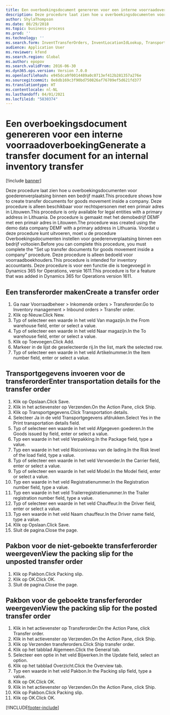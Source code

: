 ```yaml
---
title: Een overboekingsdocument genereren voor een interne voorraadoverboeking
description: Deze procedure laat zien hoe u overboekingsdocumenten voor goederenverplaatsing binnen een bedrijf maakt.
author: ShylaThompson
ms.date: 08/29/2018
ms.topic: business-process
ms.prod: ''
ms.technology: ''
ms.search.form: InventTransferOrders, InventLocationIdLookup, TransportationDocument, HcmWorkerLookUp, SrsReportViewerForm, InventTransferParmShip
audience: Application User
ms.reviewer: kfend
ms.search.region: Global
ms.author: epopov
ms.search.validFrom: 2016-06-30
ms.dyn365.ops.version: Version 7.0.0
ms.openlocfilehash: e945dca9f0014489a0c0713ef412b281357a276e
ms.sourcegitcommit: 0e8db169c3f90bd750826af76709ef5d621fd377
ms.translationtype: HT
ms.contentlocale: nl-NL
ms.lasthandoff: 04/01/2021
ms.locfileid: "5830374"
---
```

# <a name="generate-a-transfer-document-for-an-internal-inventory-transfer"></a><span data-ttu-id="e2fb7-103">Een overboekingsdocument genereren voor een interne voorraadoverboeking</span><span class="sxs-lookup"><span data-stu-id="e2fb7-103">Generate a transfer document for an internal inventory transfer</span></span>

[!include [banner](../../includes/banner.md)]

<span data-ttu-id="e2fb7-104">Deze procedure laat zien hoe u overboekingsdocumenten voor goederenverplaatsing binnen een bedrijf maakt.</span><span class="sxs-lookup"><span data-stu-id="e2fb7-104">This procedure shows how to create transfer documents for goods movement inside a company.</span></span> <span data-ttu-id="e2fb7-105">Deze procedure is alleen beschikbaar voor rechtspersonen met een primair adres in Litouwen.</span><span class="sxs-lookup"><span data-stu-id="e2fb7-105">This procedure is only available for legal entities with a primary address in Lithuania.</span></span> <span data-ttu-id="e2fb7-106">De procedure is gemaakt met het demobedrijf DEMF met een primair adres in Litouwen.</span><span class="sxs-lookup"><span data-stu-id="e2fb7-106">The procedure was created using the demo data company DEMF with a primary address in Lithuania.</span></span> <span data-ttu-id="e2fb7-107">Voordat u deze procedure kunt uitvoeren, moet u de procedure Overboekingsdocumenten instellen voor goederenverplaatsing binnen een bedrijf voltooien.</span><span class="sxs-lookup"><span data-stu-id="e2fb7-107">Before you can complete this procedure, you must complete the "Set up transfer documents for goods movement inside a company" procedure.</span></span> <span data-ttu-id="e2fb7-108">Deze procedure is alleen bedoeld voor voorraadboekhouders.</span><span class="sxs-lookup"><span data-stu-id="e2fb7-108">This procedure is intended for inventory accountants.</span></span> <span data-ttu-id="e2fb7-109">Deze procedure is voor een functie die is toegevoegd in Dynamics 365 for Operations, versie 1611.</span><span class="sxs-lookup"><span data-stu-id="e2fb7-109">This procedure is for a feature that was added in Dynamics 365 for Operations version 1611.</span></span>


## <a name="create-a-transfer-order"></a><span data-ttu-id="e2fb7-110">Een transferorder maken</span><span class="sxs-lookup"><span data-stu-id="e2fb7-110">Create a transfer order</span></span>
1. <span data-ttu-id="e2fb7-111">Ga naar Voorraadbeheer > Inkomende orders > Transferorder.</span><span class="sxs-lookup"><span data-stu-id="e2fb7-111">Go to Inventory management > Inbound orders > Transfer order.</span></span>
2. <span data-ttu-id="e2fb7-112">Klik op Nieuw.</span><span class="sxs-lookup"><span data-stu-id="e2fb7-112">Click New.</span></span>
3. <span data-ttu-id="e2fb7-113">Typ of selecteer een waarde in het veld Van magazijn.</span><span class="sxs-lookup"><span data-stu-id="e2fb7-113">In the From warehouse field, enter or select a value.</span></span>
4. <span data-ttu-id="e2fb7-114">Typ of selecteer een waarde in het veld Naar magazijn.</span><span class="sxs-lookup"><span data-stu-id="e2fb7-114">In the To warehouse field, enter or select a value.</span></span>
5. <span data-ttu-id="e2fb7-115">Klik op Toevoegen.</span><span class="sxs-lookup"><span data-stu-id="e2fb7-115">Click Add.</span></span>
6. <span data-ttu-id="e2fb7-116">Markeer in de lijst de geselecteerde rij.</span><span class="sxs-lookup"><span data-stu-id="e2fb7-116">In the list, mark the selected row.</span></span>
7. <span data-ttu-id="e2fb7-117">Typ of selecteer een waarde in het veld Artikelnummer.</span><span class="sxs-lookup"><span data-stu-id="e2fb7-117">In the Item number field, enter or select a value.</span></span>

## <a name="enter-transportation-details-for-the-transfer-order"></a><span data-ttu-id="e2fb7-118">Transportgegevens invoeren voor de transferorder</span><span class="sxs-lookup"><span data-stu-id="e2fb7-118">Enter transportation details for the transfer order</span></span>
1. <span data-ttu-id="e2fb7-119">Klik op Opslaan.</span><span class="sxs-lookup"><span data-stu-id="e2fb7-119">Click Save.</span></span>
2. <span data-ttu-id="e2fb7-120">Klik in het actievenster op Verzenden.</span><span class="sxs-lookup"><span data-stu-id="e2fb7-120">On the Action Pane, click Ship.</span></span>
3. <span data-ttu-id="e2fb7-121">Klik op Transportgegevens.</span><span class="sxs-lookup"><span data-stu-id="e2fb7-121">Click Transportation details.</span></span>
4. <span data-ttu-id="e2fb7-122">Selecteer Ja in de veld Transportgegevens afdrukken.</span><span class="sxs-lookup"><span data-stu-id="e2fb7-122">Select Yes in the Print transportation details field.</span></span>
5. <span data-ttu-id="e2fb7-123">Typ of selecteer een waarde in het veld Afgegeven goederen.</span><span class="sxs-lookup"><span data-stu-id="e2fb7-123">In the Goods issued by field, enter or select a value.</span></span>
6. <span data-ttu-id="e2fb7-124">Typ een waarde in het veld Verpakking.</span><span class="sxs-lookup"><span data-stu-id="e2fb7-124">In the Package field, type a value.</span></span>
7. <span data-ttu-id="e2fb7-125">Typ een waarde in het veld Risiconiveau van de lading.</span><span class="sxs-lookup"><span data-stu-id="e2fb7-125">In the Risk level of the load field, type a value.</span></span>
8. <span data-ttu-id="e2fb7-126">Typ of selecteer een waarde in het veld Vervoerder.</span><span class="sxs-lookup"><span data-stu-id="e2fb7-126">In the Carrier field, enter or select a value.</span></span>
9. <span data-ttu-id="e2fb7-127">Typ of selecteer een waarde in het veld Model.</span><span class="sxs-lookup"><span data-stu-id="e2fb7-127">In the Model field, enter or select a value.</span></span>
10. <span data-ttu-id="e2fb7-128">Typ een waarde in het veld Registratienummer.</span><span class="sxs-lookup"><span data-stu-id="e2fb7-128">In the Registration number field, type a value.</span></span>
11. <span data-ttu-id="e2fb7-129">Typ een waarde in het veld Trailerregistratienummer.</span><span class="sxs-lookup"><span data-stu-id="e2fb7-129">In the Trailer registration number field, type a value.</span></span>
12. <span data-ttu-id="e2fb7-130">Typ of selecteer een waarde in het veld Chauffeur.</span><span class="sxs-lookup"><span data-stu-id="e2fb7-130">In the Driver field, enter or select a value.</span></span>
13. <span data-ttu-id="e2fb7-131">Typ een waarde in het veld Naam chauffeur.</span><span class="sxs-lookup"><span data-stu-id="e2fb7-131">In the Driver name field, type a value.</span></span>
14. <span data-ttu-id="e2fb7-132">Klik op Opslaan.</span><span class="sxs-lookup"><span data-stu-id="e2fb7-132">Click Save.</span></span>
15. <span data-ttu-id="e2fb7-133">Sluit de pagina.</span><span class="sxs-lookup"><span data-stu-id="e2fb7-133">Close the page.</span></span>

## <a name="view-the-packing-slip-for-the-unposted-transfer-order"></a><span data-ttu-id="e2fb7-134">Pakbon voor de niet-geboekte transferferorder weergeven</span><span class="sxs-lookup"><span data-stu-id="e2fb7-134">View the packing slip for the unposted transfer order</span></span>
1. <span data-ttu-id="e2fb7-135">Klik op Pakbon.</span><span class="sxs-lookup"><span data-stu-id="e2fb7-135">Click Packing slip.</span></span>
2. <span data-ttu-id="e2fb7-136">Klik op OK.</span><span class="sxs-lookup"><span data-stu-id="e2fb7-136">Click OK.</span></span>
3. <span data-ttu-id="e2fb7-137">Sluit de pagina.</span><span class="sxs-lookup"><span data-stu-id="e2fb7-137">Close the page.</span></span>

## <a name="view-the-packing-slip-for-the-posted-transfer-order"></a><span data-ttu-id="e2fb7-138">Pakbon voor de geboekte transferferorder weergeven</span><span class="sxs-lookup"><span data-stu-id="e2fb7-138">View the packing slip for the posted transfer order</span></span>
1. <span data-ttu-id="e2fb7-139">Klik in het actievenster op Transferorder.</span><span class="sxs-lookup"><span data-stu-id="e2fb7-139">On the Action Pane, click Transfer order.</span></span>
2. <span data-ttu-id="e2fb7-140">Klik in het actievenster op Verzenden.</span><span class="sxs-lookup"><span data-stu-id="e2fb7-140">On the Action Pane, click Ship.</span></span>
3. <span data-ttu-id="e2fb7-141">Klik op Verzenden transferorders.</span><span class="sxs-lookup"><span data-stu-id="e2fb7-141">Click Ship transfer order.</span></span>
4. <span data-ttu-id="e2fb7-142">Klik op het tabblad Algemeen.</span><span class="sxs-lookup"><span data-stu-id="e2fb7-142">Click the General tab.</span></span>
5. <span data-ttu-id="e2fb7-143">Selecteer een optie in het veld Bijwerken.</span><span class="sxs-lookup"><span data-stu-id="e2fb7-143">In the Update field, select an option.</span></span>
6. <span data-ttu-id="e2fb7-144">Klik op het tabblad Overzicht.</span><span class="sxs-lookup"><span data-stu-id="e2fb7-144">Click the Overview tab.</span></span>
7. <span data-ttu-id="e2fb7-145">Typ een waarde in het veld Pakbon.</span><span class="sxs-lookup"><span data-stu-id="e2fb7-145">In the Packing slip field, type a value.</span></span>
8. <span data-ttu-id="e2fb7-146">Klik op OK.</span><span class="sxs-lookup"><span data-stu-id="e2fb7-146">Click OK.</span></span>
9. <span data-ttu-id="e2fb7-147">Klik in het actievenster op Verzenden.</span><span class="sxs-lookup"><span data-stu-id="e2fb7-147">On the Action Pane, click Ship.</span></span>
10. <span data-ttu-id="e2fb7-148">Klik op Pakbon.</span><span class="sxs-lookup"><span data-stu-id="e2fb7-148">Click Packing slip.</span></span>
11. <span data-ttu-id="e2fb7-149">Klik op OK.</span><span class="sxs-lookup"><span data-stu-id="e2fb7-149">Click OK.</span></span>



[!INCLUDE[footer-include](../../../includes/footer-banner.md)]